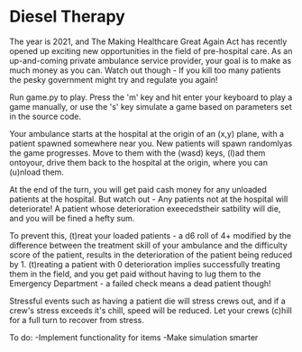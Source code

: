 # Diesel Therapy

The year is 2021, and The Making Healthcare Great Again Act has recently opened up exciting new opportunities in the field of pre-hospital care. As an up-and-coming private ambulance service provider, your goal is to make as much money as you can. Watch out though - If you kill too many patients the pesky government might try and regulate you again!

Run game.py to play. Press the 'm' key and hit enter your keyboard to play a game manually,  or use the 's' key simulate a game based on parameters set in the source code. 

Your ambulance starts at the hospital at the origin of an (x,y) plane, with a patient spawned somewhere near you. New patients will spawn randomlyas the game progresses. Move to them with the (wasd) keys, (l)ad them ontoyour, drive them back to the hospital at the origin, where you can (u)nload them. 

At the end of the turn, you will get paid cash money for any unloaded patients at the hospital. But watch out - Any patients not
at the hospital will deteriorate! A patient whose deterioration exeecedstheir satbility will die, and you will be fined a hefty sum. 

To prevent this, (t)reat your loaded patients - a d6 roll of 4+ modified by the difference between the treatment skill of your ambulance and the difficulty score of the patient, results in the deterioration of the patient being reduced by 1. (t)reating a patient with 0 deterioration implies successfully treating them in the field, and you get paid without having to lug them to the Emergency Department - a failed check means a dead patient though!

Stressful events such as having a patient die will stress crews out, and if a crew's stress exceeds it's chill, speed will be reduced. Let your crews (c)hill for a full turn to recover from stress.

To do: 
-Implement functionality for items
-Make simulation smarter